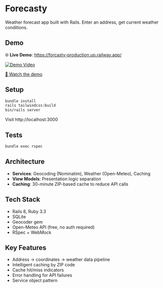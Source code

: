 # Forecasty

Weather forecast app built with Rails. Enter an address, get current weather conditions.

## Demo

🌐 **Live Demo**: https://forcasty-production.up.railway.app/

[![Demo Video](https://img.youtube.com/vi/ZTKRNAD0I5A/maxresdefault.jpg)](https://youtu.be/ZTKRNAD0I5A)

[🎥 Watch the demo](https://youtu.be/ZTKRNAD0I5A)

## Setup

```bash
bundle install
rails tailwindcss:build
bin/rails server
```

Visit http://localhost:3000

## Tests

```bash
bundle exec rspec
```

## Architecture

- **Services**: Geocoding (Nominatim), Weather (Open-Meteo), Caching
- **View Models**: Presentation logic separation
- **Caching**: 30-minute ZIP-based cache to reduce API calls

## Tech Stack

- Rails 8, Ruby 3.3
- SQLite
- Geocoder gem
- Open-Meteo API (free, no auth required)
- RSpec + WebMock

## Key Features

- Address → coordinates → weather data pipeline
- Intelligent caching by ZIP code
- Cache hit/miss indicators
- Error handling for API failures
- Service object pattern
